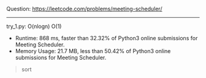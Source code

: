 Question: https://leetcode.com/problems/meeting-scheduler/

---

try_1.py: O(nlogn) O(1)

* Runtime: 868 ms, faster than 32.32% of Python3 online submissions for Meeting Scheduler.
* Memory Usage: 21.7 MB, less than 50.42% of Python3 online submissions for Meeting Scheduler.

> sort